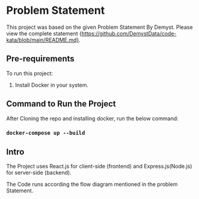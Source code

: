 # Problem Statement

This project was based on the given Problem Statement By Demyst. Please view the complete statement {https://github.com/DemystData/code-kata/blob/main/README.md}.

## Pre-requirements

To run this project:
1. Install Docker in your system.

## Command to Run the Project
After Cloning the repo and installing docker, run the below command:

### `docker-compose up --build`

## Intro

The Project uses React.js for client-side (frontend) and Express.js(Node.js) for server-side (backend).

The Code runs according the flow diagram mentioned in the problem Statement.
